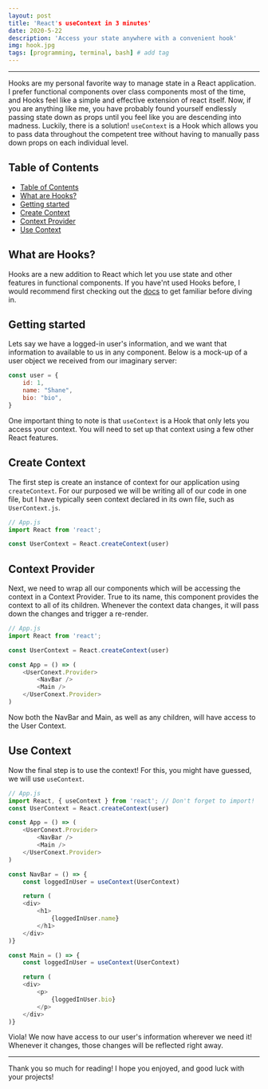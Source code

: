 ```yaml
---
layout: post
title: 'React's useContext in 3 minutes'
date: 2020-5-22
description: 'Access your state anywhere with a convenient hook'
img: hook.jpg
tags: [programming, terminal, bash] # add tag
---
```


---

Hooks are my personal favorite way to manage state in a React application. I prefer functional components over class components most of the time, and Hooks feel like a simple and effective extension of react itself. Now, if you are anything like me, you have probably found yourself endlessly passing state down as props until you feel like you are descending into madness. Luckily, there is a solution! `useContext` is a Hook which allows you to pass data throughout the competent tree without having to manually pass down props on each individual level.

## Table of Contents

- [Table of Contents](#table-of-contents)
- [What are Hooks?](#what-are-hooks)
- [Getting started](#getting-started)
- [Create Context](#create-context)
- [Context Provider](#context-provider)
- [Use Context](#use-context)

## What are Hooks?

Hooks are a new addition to React which let you use state and other features in functional components. If you have'nt used Hooks before, I would recommend first checking out the [docs](https://reactjs.org/docs/hooks-intro.html) to get familiar before diving in.

## Getting started

Lets say we have a logged-in user's information, and we want that information to available to us in any component. Below is a mock-up of a user object we received from our imaginary server:

```js
const user = {
    id: 1,
    name: "Shane",
    bio: "bio",
}
```

One important thing to note is that `useContext` is a Hook that only lets you access your context. You will need to set up that context using a few other React features.

## Create Context

The first step is create an instance of context for our application using `createContext`. For our purposed we will be writing all of our code in one file, but I have typically seen context declared in its own file, such as `UserContext.js`.

```javascript react
// App.js
import React from 'react';

const UserContext = React.createContext(user)
```

## Context Provider

Next, we need to wrap all our components which will be accessing the context in a Context Provider. True to its name, this component provides the context to all of its children. Whenever the context data changes, it will pass down the changes and trigger a re-render.

```javascript react
// App.js
import React from 'react';

const UserContext = React.createContext(user)

const App = () => (
    <UserConext.Provider>
        <NavBar />
        <Main />
    </UserConext.Provider>
)
```

Now both the NavBar and Main, as well as any children, will have access to the User Context.

## Use Context

Now the final step is to use the context! For this, you might have guessed, we will use `useContext`.

```javascript react
// App.js
import React, { useContext } from 'react'; // Don't forget to import!
const UserContext = React.createContext(user)

const App = () => (
    <UserConext.Provider>
        <NavBar />
        <Main />
    </UserConext.Provider>
)

const NavBar = () => {
    const loggedInUser = useContext(UserContext)

    return (
    <div>
        <h1>
            {loggedInUser.name}
        </h1>
    </div>
)}

const Main = () => {
    const loggedInUser = useContext(UserContext)

    return (
    <div>
        <p>
            {loggedInUser.bio}
        </p>
    </div>
)}
```

Viola! We now have access to our user's information wherever we need it! Whenever it changes, those changes will be reflected right away.

---

Thank you so much for reading! I hope you enjoyed, and good luck with your projects!
